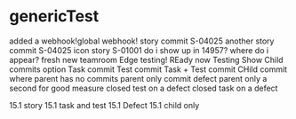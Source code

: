 # genericTest

added a webhook!global webhook!
story commit S-04025
another story commit S-04025
icon story S-01001
do i show up in 14957?
where do i appear?
fresh new teamroom
Edge testing!
REady now
Testing Show Child commits option
Task commit
Test commit
Task + Test commit
CHild commit where parent has no commits
parent only commit
defect parent only 
a second for good measure
closed test on a defect
closed task on a defect

15.1 story
15.1 task and test
15.1 Defect
15.1 child only
